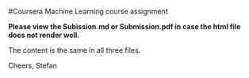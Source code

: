 #Coursera Machine Learning course assignment

**Please view the Subission.md or Submission.pdf in case the html file does not render well.**

The content is the same in all three files.

Cheers,
Stefan
